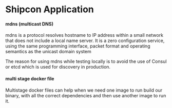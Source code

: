 # Shipcon Application

#### mdns (multicast DNS)
mdns is a protocol resolves hostname to IP address within a small network that does not include a local name server.
It is a zero configuration service, using the same programming interface, packet format and operating semantics as
the unicast domain system

The reason for using mdns while testing locally is to avoid the use of Consul or etcd which is used for discovery
in production.

#### multi stage docker file
Multistage docker files can help when we need one image to run build our binary, with all the correct dependencies
and then use another image to run it.

